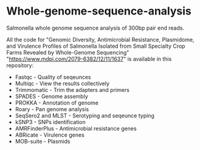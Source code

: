 # Whole-genome-sequence-analysis
Salmonella whole genome sequence analysis of 300bp pair end reads.

All the code for "Genomic Diversity, Antimicrobial Resistance, Plasmidome, and Virulence Profiles of Salmonella Isolated from Small Specialty Crop Farms Revealed by Whole-Genome Sequencing" "https://www.mdpi.com/2079-6382/12/11/1637" is available in this repository:
- Fastqc - Quality of seqeunces
- Multiqc - View the results collectively
- Trimmomatic - Trim the adapters and primers
- SPADES - Genome assembly
- PROKKA - Annotation of genome
- Roary - Pan genome analysis
- SeqSero2 and MLST - Serotyping and seqeunce typing
- kSNP3 - SNPs identification
- AMRFinderPlus - Antimicrobial resistance genes 
- ABRicate - Virulence genes
- MOB-suite - Plasmids


